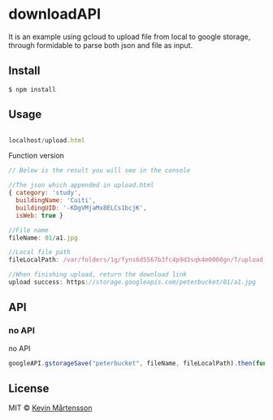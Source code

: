 # downloadAPI 
It is an example using gcloud to upload file from local to google storage, through formidable to parse both json and file as input.

## Install

```
$ npm install
```


## Usage


```js

localhost/upload.html

```

Function version

```js
// Below is the result you will see in the console

//The json which appended in upload.html
{ category: 'study',
  buildingName: 'Cuiti',
  buildingUID: '-KDgVMjaMx8ELCs1bcjK',
  isWeb: true }

//File name
fileName: 01/a1.jpg

//Local file path
fileLocalPath: /var/folders/1g/fyns6d5567b3fc4p9d3sqk4m0000gn/T/upload_5eef1a0546d816232420cd758f5456a7

//When finishing upload, return the download link
upload success: https://storage.googleapis.com/peterbucket/01/a1.jpg
```


## API
### no API
no API

```js
googleAPI.gstorageSave("peterbucket", fileName, fileLocalPath).then(function(link) { ....
```

## License

MIT © [Kevin Mårtensson](http://github.com/kevva)